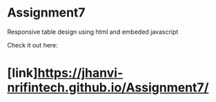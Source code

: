 # Assignment7

Responsive table design using html and embeded javascript

Check it out here:

# [link]https://jhanvi-nrifintech.github.io/Assignment7/
